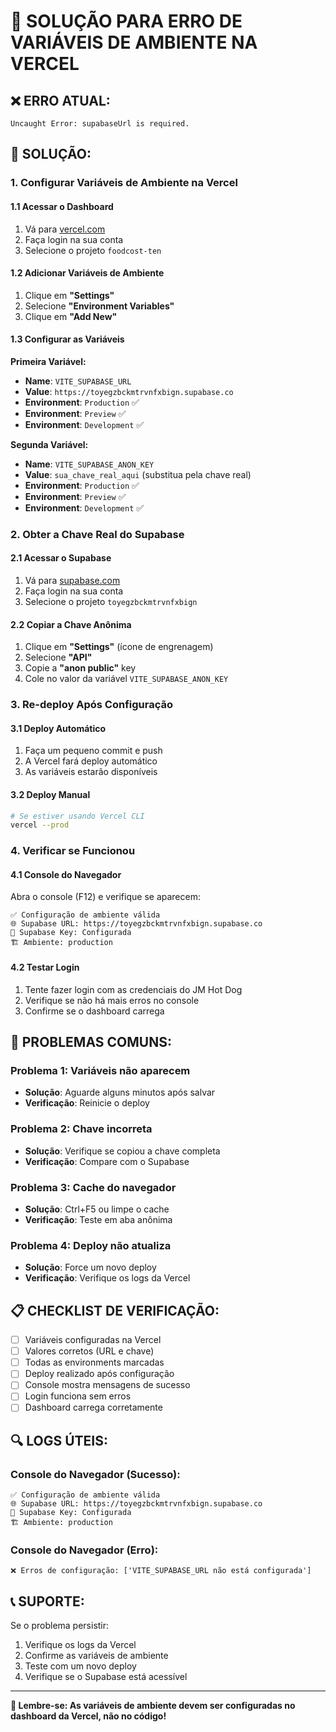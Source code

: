 # 🚨 SOLUÇÃO PARA ERRO DE VARIÁVEIS DE AMBIENTE NA VERCEL

## ❌ **ERRO ATUAL:**
```
Uncaught Error: supabaseUrl is required.
```

## 🔧 **SOLUÇÃO:**

### **1. Configurar Variáveis de Ambiente na Vercel**

#### **1.1 Acessar o Dashboard**
1. Vá para [vercel.com](https://vercel.com)
2. Faça login na sua conta
3. Selecione o projeto `foodcost-ten`

#### **1.2 Adicionar Variáveis de Ambiente**
1. Clique em **"Settings"**
2. Selecione **"Environment Variables"**
3. Clique em **"Add New"**

#### **1.3 Configurar as Variáveis**

**Primeira Variável:**
- **Name**: `VITE_SUPABASE_URL`
- **Value**: `https://toyegzbckmtrvnfxbign.supabase.co`
- **Environment**: `Production` ✅
- **Environment**: `Preview` ✅
- **Environment**: `Development` ✅

**Segunda Variável:**
- **Name**: `VITE_SUPABASE_ANON_KEY`
- **Value**: `sua_chave_real_aqui` (substitua pela chave real)
- **Environment**: `Production` ✅
- **Environment**: `Preview` ✅
- **Environment**: `Development` ✅

### **2. Obter a Chave Real do Supabase**

#### **2.1 Acessar o Supabase**
1. Vá para [supabase.com](https://supabase.com)
2. Faça login na sua conta
3. Selecione o projeto `toyegzbckmtrvnfxbign`

#### **2.2 Copiar a Chave Anônima**
1. Clique em **"Settings"** (ícone de engrenagem)
2. Selecione **"API"**
3. Copie a **"anon public"** key
4. Cole no valor da variável `VITE_SUPABASE_ANON_KEY`

### **3. Re-deploy Após Configuração**

#### **3.1 Deploy Automático**
1. Faça um pequeno commit e push
2. A Vercel fará deploy automático
3. As variáveis estarão disponíveis

#### **3.2 Deploy Manual**
```bash
# Se estiver usando Vercel CLI
vercel --prod
```

### **4. Verificar se Funcionou**

#### **4.1 Console do Navegador**
Abra o console (F12) e verifique se aparecem:
```
✅ Configuração de ambiente válida
🌐 Supabase URL: https://toyegzbckmtrvnfxbign.supabase.co
🔑 Supabase Key: Configurada
🏗️ Ambiente: production
```

#### **4.2 Testar Login**
1. Tente fazer login com as credenciais do JM Hot Dog
2. Verifique se não há mais erros no console
3. Confirme se o dashboard carrega

## 🚨 **PROBLEMAS COMUNS:**

### **Problema 1: Variáveis não aparecem**
- **Solução**: Aguarde alguns minutos após salvar
- **Verificação**: Reinicie o deploy

### **Problema 2: Chave incorreta**
- **Solução**: Verifique se copiou a chave completa
- **Verificação**: Compare com o Supabase

### **Problema 3: Cache do navegador**
- **Solução**: Ctrl+F5 ou limpe o cache
- **Verificação**: Teste em aba anônima

### **Problema 4: Deploy não atualiza**
- **Solução**: Force um novo deploy
- **Verificação**: Verifique os logs da Vercel

## 📋 **CHECKLIST DE VERIFICAÇÃO:**

- [ ] Variáveis configuradas na Vercel
- [ ] Valores corretos (URL e chave)
- [ ] Todas as environments marcadas
- [ ] Deploy realizado após configuração
- [ ] Console mostra mensagens de sucesso
- [ ] Login funciona sem erros
- [ ] Dashboard carrega corretamente

## 🔍 **LOGS ÚTEIS:**

### **Console do Navegador (Sucesso):**
```
✅ Configuração de ambiente válida
🌐 Supabase URL: https://toyegzbckmtrvnfxbign.supabase.co
🔑 Supabase Key: Configurada
🏗️ Ambiente: production
```

### **Console do Navegador (Erro):**
```
❌ Erros de configuração: ['VITE_SUPABASE_URL não está configurada']
```

## 📞 **SUPORTE:**

Se o problema persistir:
1. Verifique os logs da Vercel
2. Confirme as variáveis de ambiente
3. Teste com um novo deploy
4. Verifique se o Supabase está acessível

---

**🎯 Lembre-se: As variáveis de ambiente devem ser configuradas no dashboard da Vercel, não no código!**
